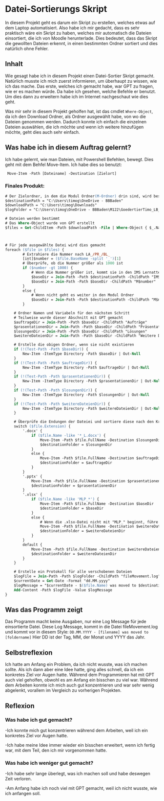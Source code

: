 # Datei-Sortierungs Skript
In diesem Projekt geht es darum ein Skript zu erstellen, welches etwas auf dem Laptop automatisiert. Also habe ich mir gedacht, dass es sehr praktisch wäre ein Skript zu haben, welches mir automatisch die Dateien einsortiert, die ich von Moodle herunterlade. Dies bedeutet, dass das Skript die gewollten Dateien erkennt, in einen bestimmten Ordner sortiert und dies natürlich ohne Fehler.

## Inhalt
Wie gesagt habe ich in diesem Projekt einen Datei-Sortier Skript gemacht. Natürlich musste ich mich zuerst informieren, um überhaupt zu wissen, wie ich das mache. Das erste, welches ich gemacht habe, war GPT zu fragen, wie er es machen würde. Da habe ich gesehen, welche Befehle er benutzt. Um dies dann zu erweitern habe ich im Internet nachgeschaut wie dies geht.

Was mir sehr in diesem Projekt geholfen hat, ist das cmdlet ```Where-Object```, da ich den Download Ordner, als Ordner ausgewählt habe, von wo die Dateien genommen werden. Dadurch konnte ich einfach die einzelnen Dateien auswählen, die ich möchte und wenn ich weitere hinzufügen möchte, geht dies auch sehr einfach.

## Was habe ich in diesem Auftrag gelernt?
Ich habe gelernt, wie man Dateien, mit Powershell Befehlen, bewegt. Dies geht mit dem Behfel Move-Item. Ich habe dies so benutzt:
```ps
 Move-Item -Path [Dateiname] -Destination [Zielort]
```
### Finales Produkt:
```ps
# Der Zielordner, in dem die Modul Ordner(M-Ordner) drin sind, wird bestimmt
$destinationPath = "C:\Users\timog\OneDrive - BBBaden"
$downloadPath = "C:\Users\timog\Downloads"
$logFolder = "C:\Users\timog\OneDrive - BBBaden\M122\GoedertierTimo_LB_M122_2021-V3"

# Dateien werden bestimmt
# Das Where-Object wurde von GPT erstellt
$files = Get-ChildItem -Path $downloadPath -File | Where-Object { $_.Name -like 'LA_*' -or $_.Name -like 'PR_*' -or $_.Name -like 'BL_*' -or $_.Name -like 'MLP_*' }



# Für jede ausgewählte Datei wird dies gemacht
foreach ($file in $files) {
        # Extrahiere die Nummer nach LA_/PR_/BL_
        [int]$number = ($file.BaseName -split '_')[1]
        # Überprüfe, ob die Nummer größer als 1000 ist
        if ($number -gt 1000) {
            # Wenn die Nummer größer ist, kommt sie in den IMS Lernattelier Ordner
            $baseDir = Join-Path -Path $destinationPath -ChildPath "IMS Lernattelier"
            $baseDir = Join-Path -Path $baseDir -ChildPath "M$number"
        }
        else {
            # Wenn nicht geht es weiter in den Modul Ordner
            $baseDir = Join-Path -Path $destinationPath -ChildPath "M$number"
        }

    # Ordner Namen und Variabeln für den nächsten Schritt
    # Teilweise wurde dieser Abschnitt mit GPT gemacht
    $auftrageDir = Join-Path -Path $baseDir -ChildPath "Aufträge"
    $prasentationenDir = Join-Path -Path $baseDir -ChildPath "Präsentationen"
    $losungenDir = Join-Path -Path $baseDir -ChildPath "Lösungen"
    $weitereDateienDir = Join-Path -Path $baseDir -ChildPath "Weitere Dateien"

    # Erstelle die obigen Ordner, wenn sie nicht existieren
    if (!(Test-Path -Path $baseDir)) {
        New-Item -ItemType Directory -Path $baseDir | Out-Null
    }
    if (!(Test-Path -Path $auftrageDir)) {
        New-Item -ItemType Directory -Path $auftrageDir | Out-Null
    }
    if (!(Test-Path -Path $prasentationenDir)) {
        New-Item -ItemType Directory -Path $prasentationenDir | Out-Null
    }
    if (!(Test-Path -Path $losungenDir)) {
        New-Item -ItemType Directory -Path $losungenDir | Out-Null
    }
    if (!(Test-Path -Path $weitereDateienDir)) {
        New-Item -ItemType Directory -Path $weitereDateienDir | Out-Null
    }

    # Überprüfe die Endungen der Dateiei und sortiere diese nach den Kriterien ein
    switch ($file.Extension) {
        '.docx' {
            if ($file.Name -like '*_L.docx') {
                Move-Item -Path $file.FullName -Destination $losungenDir
                $destinationFolder = $losungenDir
            }
            else {
                Move-Item -Path $file.FullName -Destination $auftrageDir
                $destinationFolder = $auftrageDir
            }
        }
        '.pptx' {
            Move-Item -Path $file.FullName -Destination $prasentationenDir
            $destinationFolder = $prasentationenDir
        }
        '.xlsx' {
            if ($file.Name -like 'MLP_*') {
                Move-Item -Path $file.FullName -Destination $baseDir
                $destinationFolder = $baseDir
            }
            else {
                # Wenn die .xlsx-Datei nicht mit "MLP_" beginnt, führe die Standardaktion aus
                Move-Item -Path $file.FullName -Destination $weitereDateienDir
                $destinationFolder = $weitereDateienDir
            }
        }
        default {
            Move-Item -Path $file.FullName -Destination $weitereDateienDir
            $destinationFolder = $weitereDateienDir
        }
    }

    # Erstelle ein Protokoll für alle verschobenen Dateien
    $logFile = Join-Path -Path $logFolder -ChildPath "fileMovement.log"
    $currentDate = Get-Date -Format "dd.MM.yyyy"
    $logMessage = "$currentDate - $($file.Name) was moved to $destinationFolder"
    Add-Content -Path $logFile -Value $logMessage
}
```

## Was das Programm zeigt
Das Programm macht keine Ausgaben, nur eine Log Message für jede einsortierte Datei. Diese Log Message, kommt in die Datei fileMovement.log und kommt vor in diesem Style: ```DD.MM.YYYY - [filename] was moved to [foldername]```
Hier DD ist der Tag, MM, der Monat und YYYY das Jahr.

## Selbstreflexion
Ich hatte am Anfang ein Problem, da ich nicht wusste, was ich machen sollte. Als ich dann aber eine Idee hatte, ging alles schnell, da ich ein konkretes Ziel vor Augen hatte. Während dem Programmieren hat mit GPT auch viel geholfen, obwohl es am Anfang ein bisschen zu viel war. Während dem Arbeiten konnte ich mich auch gut konzentrieren und war sehr wenig abgelenkt, vorallem im Vergleich zu vorherigen Projekten. 

## Reflexion
### Was habe ich gut gemacht?

-Ich konnte mich gut konzentrieren während dem Arbeiten, weil ich ein konkretes Ziel vor Augen hatte.

-Ich habe meine Idee immer wieder ein bisschen erweitert, wenn ich fertig war, mit dem Teil, den ich mir vorgenommen hatte.

### Was habe ich weniger gut gemacht?

-Ich habe sehr lange überlegt, was ich machen soll und habe deswegen Zeit verloren.

-Am Anfang habe ich noch viel mit GPT gemacht, weil ich nicht wusste, wie ich anfangen soll.
